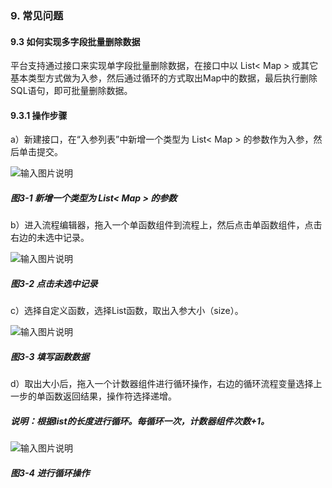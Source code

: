 ### 9. 常见问题

#### 9.3 如何实现多字段批量删除数据

平台支持通过接口来实现单字段批量删除数据，在接口中以 List< Map > 或其它基本类型方式做为入参，然后通过循环的方式取出Map中的数据，最后执行删除SQL语句，即可批量删除数据。

#### 9.3.1 操作步骤

a）新建接口，在“入参列表”中新增一个类型为 List< Map > 的参数作为入参，然后单击提交。

![输入图片说明](../../../images/SoFlu%EF%BC%88%E5%90%8E%E7%AB%AF%EF%BC%89%E5%BC%80%E5%8F%91%E5%B9%B3%E5%8F%B0/1.%20%E6%9C%80%E6%96%B0%E7%89%88%E6%9C%AC%20-%20%E6%9B%B4%E6%96%B0%E6%97%A5%E6%9C%9F%20-%202022.10.08/9.%20%E5%B8%B8%E8%A7%81%E9%97%AE%E9%A2%98/3-1.png)

##### 图3-1 新增一个类型为 List< Map > 的参数

b）进入流程编辑器，拖入一个单函数组件到流程上，然后点击单函数组件，点击右边的未选中记录。

![输入图片说明](../../../images/SoFlu%EF%BC%88%E5%90%8E%E7%AB%AF%EF%BC%89%E5%BC%80%E5%8F%91%E5%B9%B3%E5%8F%B0/1.%20%E6%9C%80%E6%96%B0%E7%89%88%E6%9C%AC%20-%20%E6%9B%B4%E6%96%B0%E6%97%A5%E6%9C%9F%20-%202022.10.08/9.%20%E5%B8%B8%E8%A7%81%E9%97%AE%E9%A2%98/3-2.png)

##### 图3-2 点击未选中记录

c）选择自定义函数，选择List函数，取出入参大小（size）。

![输入图片说明](../../../images/SoFlu%EF%BC%88%E5%90%8E%E7%AB%AF%EF%BC%89%E5%BC%80%E5%8F%91%E5%B9%B3%E5%8F%B0/1.%20%E6%9C%80%E6%96%B0%E7%89%88%E6%9C%AC%20-%20%E6%9B%B4%E6%96%B0%E6%97%A5%E6%9C%9F%20-%202022.10.08/9.%20%E5%B8%B8%E8%A7%81%E9%97%AE%E9%A2%98/3-3.png)

##### 图3-3 填写函数数据

d）取出大小后，拖入一个计数器组件进行循环操作，右边的循环流程变量选择上一步的单函数返回结果，操作符选择递增。

##### 说明：根据list的长度进行循环。每循环一次，计数器组件次数+1。

![输入图片说明](../../../images/SoFlu%EF%BC%88%E5%90%8E%E7%AB%AF%EF%BC%89%E5%BC%80%E5%8F%91%E5%B9%B3%E5%8F%B0/1.%20%E6%9C%80%E6%96%B0%E7%89%88%E6%9C%AC%20-%20%E6%9B%B4%E6%96%B0%E6%97%A5%E6%9C%9F%20-%202022.10.08/9.%20%E5%B8%B8%E8%A7%81%E9%97%AE%E9%A2%98/3-4.png)

##### 图3-4 进行循环操作
